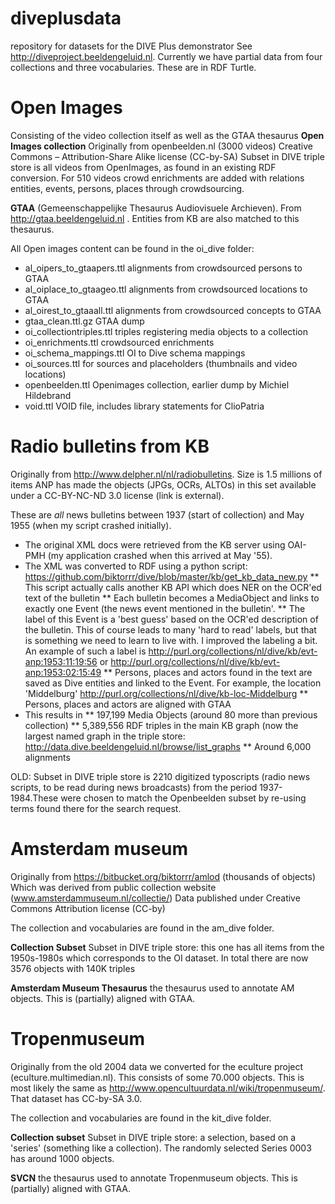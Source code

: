 # diveplusdata
repository for datasets for the DIVE Plus demonstrator See http://diveproject.beeldengeluid.nl.  Currently we have partial data from four collections and three vocabularies. These are in RDF Turtle. 

# Open Images
Consisting of the video collection itself as well as the GTAA thesaurus
**Open Images collection**
Originally from openbeelden.nl (3000 videos)
Creative Commons – Attribution-Share Alike license (CC-by-SA)
Subset in DIVE triple store is all videos from OpenImages, as found in an existing RDF conversion. For 510 videos crowd enrichments are added with relations entities, events, persons, places through crowdsourcing.

**GTAA** (Gemeenschappelijke Thesaurus Audiovisuele Archieven). 
From http://gtaa.beeldengeluid.nl . Entities from KB are also matched to this thesaurus.

All Open images content can be found in the oi_dive folder:
* al_oipers_to_gtaapers.ttl	alignments from crowdsourced persons to GTAA 
* al_oiplace_to_gtaageo.ttl	alignments from crowdsourced locations to GTAA 
* al_oirest_to_gtaaall.ttl	alignments from crowdsourced concepts to GTAA 
* gtaa_clean.ttl.gz	GTAA dump 
* oi_collectiontriples.ttl	triples registering media objects to a collection
* oi_enrichments.ttl	crowdsourced enrichments 
* oi_schema_mappings.ttl	OI to Dive schema mappings
* oi_sources.ttl	for sources and placeholders (thumbnails and video locations)
* openbeelden.ttl	Openimages collection, earlier dump by Michiel Hildebrand 
* void.ttl VOID file, includes library statements for ClioPatria


# Radio bulletins from KB
Originally from http://www.delpher.nl/nl/radiobulletins. Size is 1.5 millions of items ANP has made the objects (JPGs, OCRs, ALTOs) in this set available under a CC-BY-NC-ND 3.0 license (link is external).

These are *all* news bulletins between 1937 (start of collection) and May 1955 (when my script crashed initially). 
* The original XML docs were retrieved from the KB server using OAI-PMH (my application crashed when this arrived at May '55). 
* The XML was converted to RDF using a python script: https://github.com/biktorrr/dive/blob/master/kb/get_kb_data_new.py 
** This script actually calls another KB API which does NER on the OCR'ed text of the bulletin
** Each bulletin becomes a MediaObject and links to exactly one Event (the news event mentioned in the bulletin'. 
** The label of this Event is a 'best guess' based on the OCR'ed description of the bulletin. This of course leads to many 'hard to read' labels, but that is something we need to learn to live with. I improved the labeling a bit. An example of such a label is http://purl.org/collections/nl/dive/kb/evt-anp:1953:11:19:56 or http://purl.org/collections/nl/dive/kb/evt-anp:1953:02:15:49 
** Persons, places and actors found in the text are saved as Dive entities and linked to the Event.  For example, the location 'Middelburg' http://purl.org/collections/nl/dive/kb-loc-Middelburg
** Persons, places and actors are aligned with GTAA 
* This results in 
** 197,199 Media Objects (around 80 more than previous collection)
** 5,389,556 RDF triples in the main KB graph (now the largest named graph in the triple store: http://data.dive.beeldengeluid.nl/browse/list_graphs 
** Around 6,000 alignments 
		

OLD: Subset in DIVE triple store is 2210 digitized typoscripts (radio news scripts, to be read during news broadcasts) from the period 1937-1984.These were chosen to match the Openbeelden subset by re-using terms found there for the search request. 

# Amsterdam museum
Originally from https://bitbucket.org/biktorrr/amlod (thousands of objects) Which was derived from public collection website (www.amsterdammuseum.nl/collectie/) Data published under Creative Commons Attribution license (CC-by)

The collection and vocabularies are found in the am_dive folder.

**Collection Subset**
Subset in DIVE triple store: this one has all items from the 1950s-1980s which corresponds to the OI dataset. In total there are now 3576 objects with 140K triples

**Amsterdam Museum Thesaurus**
the thesaurus used to annotate AM objects. This is (partially) aligned with GTAA.

# Tropenmuseum
Originally from the old 2004 data we converted for the eculture project (eculture.multimedian.nl). This consists of some 70.000 objects. This is most likely the same as http://www.opencultuurdata.nl/wiki/tropenmuseum/. That dataset has CC-by-SA 3.0. 

The collection and vocabularies are found in the kit_dive folder.

**Collection subset**
Subset in DIVE triple store: a selection, based on a 'series' (something like a collection). The randomly selected Series 0003 has around 1000 objects.

**SVCN**
the thesaurus used to annotate Tropenmuseum objects. This is (partially) aligned with GTAA.


